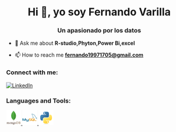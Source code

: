 <h1 align="center">Hi 👋, yo soy Fernando Varilla</h1>
<h3 align="center">Un apasionado por los datos</h3>

- 💬 Ask me about **R-studio,Phyton,Power Bi,excel**

- 📫 How to reach me **fernando19971705@gmail.com**

<h3 align="left">Connect with me:</h3>
<p align="left">
  <a href="https://www.linkedin.com/in/fernando-arturo-varilla-mendoza-945a242a8/" target="blank">
    <img src="https://cdn.jsdelivr.net/npm/simple-icons@v3/icons/linkedin.svg" alt="LinkedIn" width="40" height="40"/>
  </a>
</p>

<h3 align="left">Languages and Tools:</h3>
<p align="left"> <a href="https://www.mongodb.com/" target="_blank" rel="noreferrer"> <img src="https://raw.githubusercontent.com/devicons/devicon/master/icons/mongodb/mongodb-original-wordmark.svg" alt="mongodb" width="40" height="40"/> </a> <a href="https://www.mysql.com/" target="_blank" rel="noreferrer"> <img src="https://raw.githubusercontent.com/devicons/devicon/master/icons/mysql/mysql-original-wordmark.svg" alt="mysql" width="40" height="40"/> </a> <a href="https://www.python.org" target="_blank" rel="noreferrer"> <img src="https://raw.githubusercontent.com/devicons/devicon/master/icons/python/python-original.svg" alt="python" width="40" height="40"/> </a> </p>


